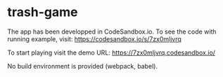 # trash-game

The app has been developped in CodeSandbox.io. To see the code with running example, visit: https://codesandbox.io/s/7zx0mljvrq

To start playing visit the demo URL: https://7zx0mljvrq.codesandbox.io/

No build environment is provided (webpack, babel).
